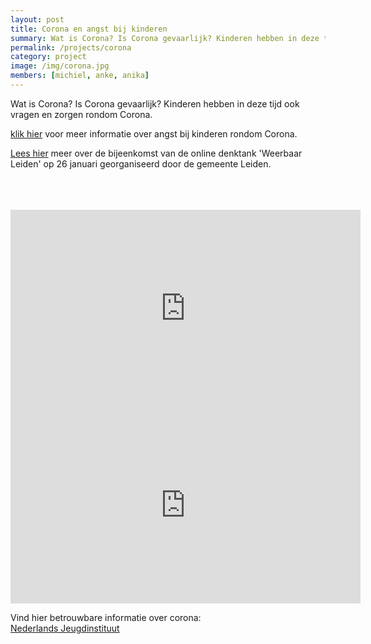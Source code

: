 ```yaml
---
layout: post
title: Corona en angst bij kinderen
summary: Wat is Corona? Is Corona gevaarlijk? Kinderen hebben in deze tijd ook vragen en zorgen rondom Corona. Vind hier filmpjes en betrouwbare informatie speciaal voor kinderen.
permalink: /projects/corona
category: project
image: /img/corona.jpg
members: [michiel, anke, anika]
---
```


Wat is Corona? Is Corona gevaarlijk? Kinderen hebben in deze tijd ook vragen en zorgen rondom Corona. 


[klik hier](https://www.universiteitleiden.nl/nieuws/2020/04/anke-klein-in-de-media) voor meer informatie over angst bij kinderen rondom Corona.

[Lees hier](https://www.linkedin.com/feed/update/urn%3Ali%3Aactivity%3A6760221737402687488/?midToken=AQEoT4vuXt2L2w&midSig=27Omc3W1C3V9A1&trk=eml-email_notification_single_mentioned_you_in_this_01-notifications-1-hero%7Ecard%7Efeed&trkEmail=eml-email_notification_single_mentioned_you_in_this_01-notifications-1-hero%7Ecard%7Efeed-null-c4sgg%7Ekkfmba68%7Ez5-null-voyagerOffline) meer over de bijeenkomst van de online denktank 'Weerbaar Leiden' op 26 januari georganiseerd door de gemeente Leiden.

<br>
<br>
<br>

<div style="text-align:center">
  <iframe width="560" height="315" src="https://www.youtube.com/embed/lxpDqcYSaXQ" frameborder="0" allow="autoplay; encrypted-media" allowfullscreen></iframe>
</div>

<div style="text-align:center">
  <iframe width="560" height="315" src="https://www.youtube.com/embed/Ue_9J77J_mM" frameborder="0" allow="autoplay; encrypted-media" allowfullscreen></iframe>
</div>





Vind hier betrouwbare informatie over corona: <br>
[Nederlands Jeugdinstituut](https://www.nji.nl/coronavirus)
